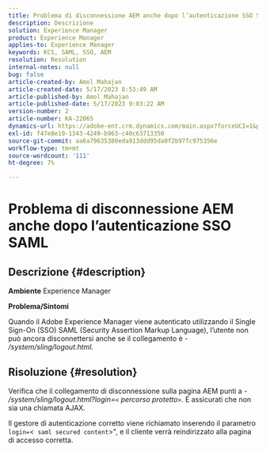 ```yaml
---
title: Problema di disconnessione AEM anche dopo l’autenticazione SSO SAML
description: Descrizione
solution: Experience Manager
product: Experience Manager
applies-to: Experience Manager
keywords: KCS, SAML, SSO, AEM
resolution: Resolution
internal-notes: null
bug: false
article-created-by: Amol Mahajan
article-created-date: 5/17/2023 8:53:49 AM
article-published-by: Amol Mahajan
article-published-date: 5/17/2023 9:03:22 AM
version-number: 2
article-number: KA-22065
dynamics-url: https://adobe-ent.crm.dynamics.com/main.aspx?forceUCI=1&pagetype=entityrecord&etn=knowledgearticle&id=35968450-90f4-ed11-8848-6045bd006d92
exl-id: f47e8e19-1343-4249-b963-c40c63713350
source-git-commit: aa6a79635380eda913ddd95da0f2b97fc975356e
workflow-type: tm+mt
source-wordcount: '111'
ht-degree: 7%

---
```


# Problema di disconnessione AEM anche dopo l’autenticazione SSO SAML

## Descrizione {#description}

<b>Ambiente</b>
Experience Manager

<b>Problema/Sintomi</b>

Quando il Adobe Experience Manager viene autenticato utilizzando il Single Sign-On (SSO) SAML (Security Assertion Markup Language), l’utente non può ancora disconnettersi anche se il collegamento è - */system/sling/logout.html.*


## Risoluzione {#resolution}


Verifica che il collegamento di disconnessione sulla pagina AEM punti a - */system/sling/logout.html?login=`<` percorso protetto`>`*. E assicurati che non sia una chiamata AJAX.

Il gestore di autenticazione corretto viene richiamato inserendo il parametro `login=`&lt;` saml secured content`>&quot;, e il cliente verrà reindirizzato alla pagina di accesso corretta.
